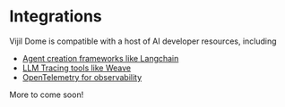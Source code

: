 # Integrations

Vijil Dome is compatible with a host of AI developer resources, including 
- [Agent creation frameworks like Langchain](../dome/tutorials/langchain.md)
- [LLM Tracing tools like Weave](../dome/tutorials/observability.md#wb-weave)
- [OpenTelemetry for observability](../dome/tutorials/observability.md#opentelemetry-compliant-platforms)

More to come soon!